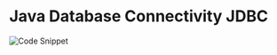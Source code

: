 # Java Database Connectivity JDBC
![Code Snippet](https://github.com/Arnab2012/Java-Database-Connectivity_JDBC/assets/98828838/4f08d0f9-145d-4fbb-93d1-7c4979d5d082)

